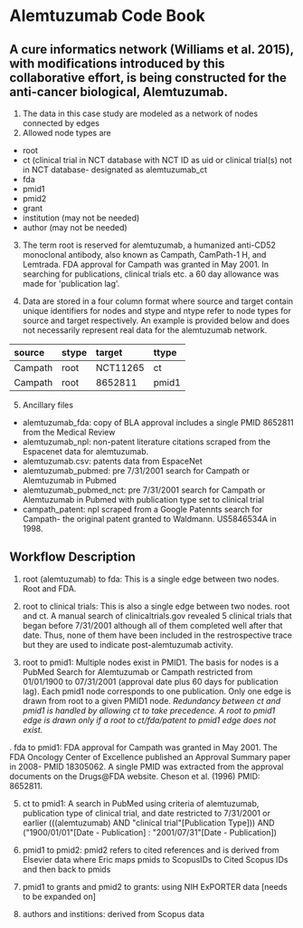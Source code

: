 #  Alemtuzumab Code Book

## A cure informatics network (Williams et al. 2015), with modifications introduced by this collaborative effort, is being constructed for the anti-cancer biological, Alemtuzumab. 

1. The data in this case study are modeled as a network of nodes connected by edges
2. Allowed node types are
  * root
  * ct (clinical trial in NCT database with NCT ID as uid or clinical trial(s) not in NCT database- designated as alemtuzumab_ct
  * fda
  * pmid1
  * pmid2
  * grant
  * institution (may not be needed)
  * author (may not be needed)

3. The term root is reserved for alemtuzumab, a humanized anti-CD52 monoclonal antibody,  also known as Campath, CamPath-1 H, and Lemtrada. FDA approval for Campath was granted in May 2001. In searching for publications, clinical trials etc. a 60 day allowance was made for 'publication lag'.

4. Data are stored in a four column format where source and target contain unique identifiers for nodes and stype and ntype refer to node types for source and target respectively. An example 
is provided below and does not necessarily represent real data for the alemtuzumab network.

| source | stype | target | ttype |
|  :---   | :--- | :--- | :--- |
| Campath | root | NCT11265 | ct |
| Campath | root | 8652811  | pmid1 |

5. Ancillary files
  * alemtuzumab_fda: copy of BLA approval includes a single PMID 8652811 from the Medical Review
  * alemtuzumab_npl: non-patent literature citations scraped from the Espacenet data for alemtuzumab. 
  * alemtuzumab.csv: patents data from EspaceNet
  * alemtuzumab_pubmed: pre 7/31/2001 search for Campath or Alemtuzumab in Pubmed
  * alemtuzumab_pubmed_nct: pre 7/31/2001 search for Campath or Alemtuzumab in Pubmed with publication type set to clinical trial
  * campath_patent: npl scraped from a Google Patennts search for Campath- the original patent granted to Waldmann. US5846534A in 1998.

## Workflow Description

1. root (alemtuzumab) to fda: This is a single edge between two nodes. Root and FDA.
2. root to clinical trials: This is also a single edge between two nodes. root and ct. A manual search of clinicaltrials.gov revealed 5 clinical trials that began before 7/31/2001 
although all of them completed well after that date. Thus, none of them have been included in the restrospective trace but they are used to indicate post-alemtuzumab activity. 

3. root to pmid1: Multiple nodes exist in PMID1. The basis for nodes is a PubMed Search for Alemtuzumab or Campath restricted from 01/01/1900 to 07/31/2001 (approval date plus
60 days for publication lag). Each pmid1 node corresponds to one publication. Only one edge is drawn from root to a given PMID1 node. *Redundancy between ct and pmid1 is  handled 
by allowing ct to take precedence. A root to pmid1 edge is drawn only if a root to ct/fda/patent to pmid1 edge does not exist.*

. fda to pmid1:  FDA approval for Campath was granted in May 2001. The FDA Oncology 
Center of  Excellence published an Approval Summary paper in 2008- PMID 18305062. A single 
PMID was  extracted from the approval documents on the Drugs@FDA website. Cheson et al. 
(1996) PMID: 8652811. 

5. ct to pmid1: A  search in PubMed using criteria of alemtuzumab, publication type of clinical trial, and date restricted to 7/31/2001 or earlier (((alemtuzumab) AND "clinical trial"[Publication Type])) AND ("1900/01/01"[Date - Publication] : "2001/07/31"[Date - Publication]) 

6. pmid1 to pmid2: pmid2 refers to cited references and is derived from Elsevier data where Eric maps pmids to ScopusIDs to Cited Scopus IDs and then back to pmids

7. pmid1 to grants and pmid2 to grants: using NIH ExPORTER data [needs to be expanded on]

8. authors and institions: derived from Scopus data
 










